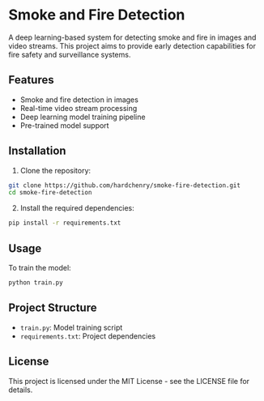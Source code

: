 # Smoke and Fire Detection

A deep learning-based system for detecting smoke and fire in images and video streams. This project aims to provide early detection capabilities for fire safety and surveillance systems.

## Features

- Smoke and fire detection in images
- Real-time video stream processing
- Deep learning model training pipeline
- Pre-trained model support

## Installation

1. Clone the repository:
```bash
git clone https://github.com/hardchenry/smoke-fire-detection.git
cd smoke-fire-detection
```

2. Install the required dependencies:
```bash
pip install -r requirements.txt
```

## Usage

To train the model:
```bash
python train.py
```

## Project Structure

- `train.py`: Model training script
- `requirements.txt`: Project dependencies

## License

This project is licensed under the MIT License - see the LICENSE file for details.
